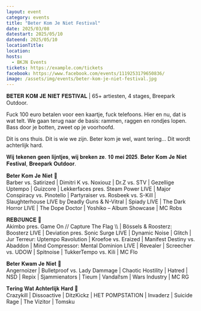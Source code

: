 ```yaml
---
layout: event
category: events
title: "Beter Kom Je Niet Festival"
date: 2025/03/08
datestart: 2025/05/10
dateend: 2025/05/10
locationTitle:
location:
hosts:
  - BKJN Events
tickets: https://example.com/tickets
facebook: https://www.facebook.com/events/1119253179650836/
image: /assets/img/events/beter-kom-je-niet-festival.jpg
---
```


𝐁𝐄𝐓𝐄𝐑 𝐊𝐎𝐌 𝐉𝐄 𝐍𝐈𝐄𝐓 𝐅𝐄𝐒𝐓𝐈𝐕𝐀𝐋 | 65+ artiesten, 4 stages, Breepark Outdoor.

Fuck 100 euro betalen voor een kaartje, fuck telefoons. Hier en nu, dat is wat telt. We gaan terug naar de basis: rammen, raggen en rondjes lopen. Bass door je botten, zweet op je voorhoofd.

Dit is ons thuis. Dit is wie we zijn. Beter kom je wel, want tering... Dit wordt achterlijk hard.

𝐖𝐢𝐣 𝐭𝐞𝐤𝐞𝐧𝐞𝐧 𝐠𝐞𝐞𝐧 𝐥𝐢𝐣𝐧𝐭𝐣𝐞𝐬, 𝐰𝐢𝐣 𝐛𝐫𝐞𝐤𝐞𝐧 𝐳𝐞. 𝟏𝟎 𝐦𝐞𝐢 𝟐𝟎𝟐𝟓. 𝐁𝐞𝐭𝐞𝐫 𝐊𝐨𝐦 𝐉𝐞 𝐍𝐢𝐞𝐭 𝐅𝐞𝐬𝐭𝐢𝐯𝐚𝐥, 𝐁𝐫𝐞𝐞𝐩𝐚𝐫𝐤 𝐎𝐮𝐭𝐝𝐨𝐨𝐫.

𝐁𝐞𝐭𝐞𝐫 𝐊𝐨𝐦 𝐉𝐞 𝐍𝐢𝐞𝐭 🚧  
Barber vs. Satirized | Dimitri K vs. Noxiouz | Dr.Z vs. STV | Gezellige Uptempo | Guizcore | Lekkerfaces pres. Steam Power LIVE | Major Conspiracy vs. Pinotello | Partyraiser vs. Rosbeek vs. S-Kill | Slaughterhouse LIVE by Deadly Guns & N-Vitral | Spiady LIVE | The Dark Horror LIVE | The Dope Doctor | Yoshiko – Album Showcase | MC Robs

𝐑𝐄𝐁Ø𝐔𝐍𝐂𝐄 🚧  
Akimbo pres. Game On // Capture The Flag \\\\ | Bössels & Roosterz: Boosterz LIVE | Deviation pres. Sonic Surge LIVE | Dynamic Noise | Glitch | Jur Terreur: Uptempo Ravolution | Kroefoe vs. Eraized | Manifest Destiny vs. Abaddon | Mind Compressor: Mental Dominion LIVE | Revealer | Screecher vs. UDOW | Spitnoise | TukkerTempo vs. Kili | MC Flo

𝐁𝐞𝐭𝐞𝐫 𝐊𝐰𝐚𝐦 𝐉𝐞 𝐍𝐢𝐞𝐭 🚧  
Angernoizer | Bulletproof vs. Lady Dammage | Chaotic Hostility | Hatred | NSD | Repix | Sjammienators | Tieum | Vandal!sm | Wars Industry | MC RG

𝐓𝐞𝐫𝐢𝐧𝐠 𝐖𝐚𝐭 𝐀𝐜𝐡𝐭𝐞𝐫𝐥𝐢𝐣𝐤 𝐇𝐚𝐫𝐝 🚧  
Crazykill | Dissoactive | DitzKickz | HET POMPSTATION | Invaderz | Suicide Rage | The Vizitor | Tomsku
